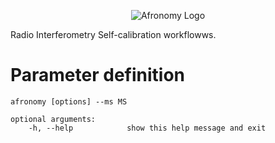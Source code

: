 <p align="center">
  <img src="https://github.com/user-attachments/assets/89d891f8-985f-4436-b734-19e7a8e43f9e" alt="Afronomy Logo">
</p>

Radio Interferometry Self-calibration workflowws.


# Parameter definition

```
afronomy [options] --ms MS

optional arguments:
    -h, --help            show this help message and exit
```
